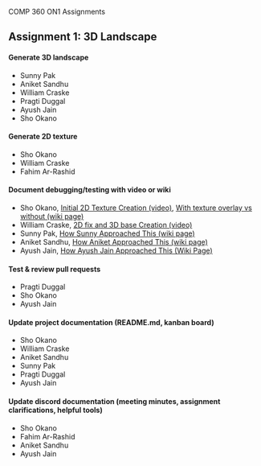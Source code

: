 COMP 360 ON1 Assignments


## Assignment 1: 3D Landscape

#### Generate 3D landscape
- Sunny Pak
- Aniket Sandhu
- William Craske
- Pragti Duggal
- Ayush Jain
- Sho Okano

#### Generate 2D texture
- Sho Okano
- William Craske
- Fahim Ar-Rashid

#### Document debugging/testing with video or wiki
- Sho Okano, [Initial 2D Texture Creation (video)](https://youtu.be/Hb5TNBVI_qE), [With texture overlay vs without (wiki page)](https://github.com/360-g5/assignments/wiki/With-texture-overlay-vs-without)
- William Craske, [2D fix and 3D base Creation (video)](https://www.youtube.com/watch?v=Jn8QvWzMxn8)
- Sunny Pak, [How Sunny Approached This (wiki page)](https://github.com/360-g5/assignments/wiki/How-Sunny-Approached-This)
- Aniket Sandhu, [How Aniket Approached This (wiki page)](https://github.com/360-g5/assignments/wiki/How-Aniket-Approached-This)
- Ayush Jain, [How Ayush Jain Approached This (Wiki Page) ](https://github.com/360-g5/assignments/wiki/How-Ayush-Jain-Approached-This)

#### Test & review pull requests
- Pragti Duggal
- Sho Okano
- Ayush Jain
  
#### Update project documentation (README.md, kanban board)
- Sho Okano
- William Craske
- Aniket Sandhu
- Sunny Pak
- Pragti Duggal
- Ayush Jain

#### Update discord documentation (meeting minutes, assignment clarifications, helpful tools) 
- Sho Okano
- Fahim Ar-Rashid
- Aniket Sandhu
- Ayush Jain
